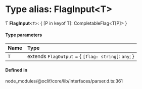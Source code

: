# Type alias: FlagInput<T\>

Ƭ **FlagInput**<`T`\>: { [P in keyof T]: CompletableFlag<T[P]\> }

#### Type parameters

| Name | Type |
| :------ | :------ |
| `T` | extends `FlagOutput` = { `[flag: string]`: `any`;  } |

#### Defined in

node_modules/@oclif/core/lib/interfaces/parser.d.ts:361
